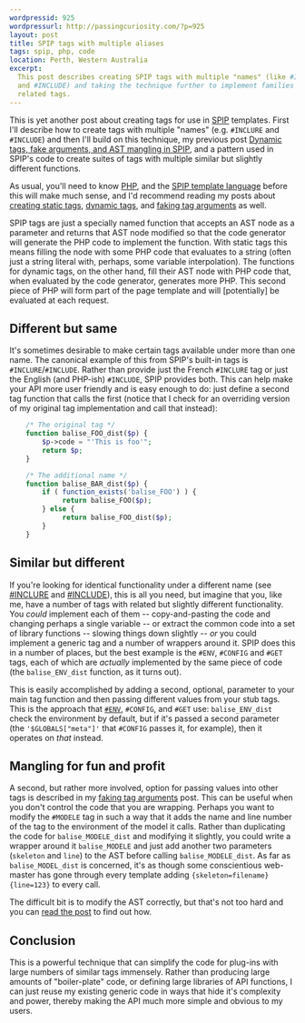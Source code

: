 ```yaml
---
wordpressid: 925
wordpressurl: http://passingcuriosity.com/?p=925
layout: post
title: SPIP tags with multiple aliases
tags: spip, php, code
location: Perth, Western Australia
excerpt: 
  This post describes creating SPIP tags with multiple "names" (like #INCLURE
  and #INCLUDE) and taking the technique further to implement families of 
  related tags.
---
```


This is yet another post about creating tags for use in [SPIP][] templates.
First I'll describe how to create tags with multiple "names" (e.g. `#INCLURE`
and `#INCLUDE`) and then I'll build on this technique, my previous post
[Dynamic tags, fake arguments, and AST mangling in
SPIP](/2009/dynamic-tags-fake-arguments-ast-mangling-in-spip/), and a pattern
used in SPIP's code to create suites of tags with multiple similar but
slightly different functions.

[SPIP]: http://www.spip.net/

As usual, you'll need to know [PHP][], and the [SPIP template
language](/2008/spip-template-languag/) before this will make much sense, and
I'd recommend reading my posts about [creating static
tags](/2008/creating-custom-tags-spip-static/), [dynamic
tags](/2009/creating-custom-tags-spip-dynamic/), and [faking tag
arguments](/2009/dynamic-tags-fake-arguments-ast-mangling-in-spip/) as well.

SPIP tags are just a specially named function that accepts an AST node as a
parameter and returns that AST node modified so that the code generator will
generate the PHP code to implement the function. With static tags this means
filling the node with some PHP code that evaluates to a string (often just a
string literal with, perhaps, some variable interpolation). The functions for
dynamic tags, on the other hand, fill their AST node with PHP code that, when
evaluated by the code generator, generates more PHP. This second piece of PHP
will form part of the page template and will [potentially] be evaluated at
each request.

## Different but same

It's sometimes desirable to make certain tags available under more than one
name. The canonical example of this from SPIP's built-in tags is
`#INCLURE`/`#INCLUDE`. Rather than provide just the French `#INCLURE` tag or
just the English (and PHP-ish) `#INCLUDE`, SPIP provides both. This can help
make your API more user friendly and is easy enough to do: just define a
second tag function that calls the first (notice that I check for an
overriding version of my original tag implementation and call that instead):

``````php
    /* The original tag */
    function balise_FOO_dist($p) {
        $p->code = "'This is foo'";
        return $p;
    }

    /* The additional name */
    function balise_BAR_dist($p) {
        if ( function_exists('balise_FOO') ) {
             return balise_FOO($p);
        } else {
             return balise_FOO_dist($p);
        }
    }
``````

## Similar but different

If you're looking for identical functionality under a different name (see
[#INCLURE][] and [#INCLUDE][]), this is all you need, but imagine that you,
like me, have a number of tags with related but slightly different
functionality. You *could* implement each of them -- copy-and-pasting the code
and changing perhaps a single variable -- or extract the common code into a
set of library functions -- slowing things down slightly -- *or* you could
implement a generic tag and a number of wrappers around it. SPIP does this in
a number of places, but the best example is the `#ENV`, `#CONFIG` and `#GET`
tags, each of which are *actually* implemented by the same piece of code (the
`balise_ENV_dist` function, as it turns out).

This is easily accomplished by adding a second, optional, parameter to your
main tag function and then passing different values from your stub tags. This
is the approach that [`#ENV`][#ENV], `#CONFIG`, and `#GET` use:
`balise_ENV_dist` check the environment by default, but if it's passed a
second parameter (the `'$GLOBALS["meta"]'` that `#CONFIG` passes it, for
example), then it operates on *that* instead.

## Mangling for fun and profit

A second, but rather more involved, option for passing values into other tags
is described in my [faking tag
arguments](/2009/dynamic-tags-fake-arguments-ast-mangling-in-spip/) post. This
can be useful when you don't control the code that you are wrapping. Perhaps
you want to modify the `#MODELE` tag in such a way that it adds the name and
line number of the tag to the environment of the model it calls. Rather than
duplicating the code for `balise_MODELE_dist` and modifying it slightly, you
could write a wrapper around it `balise_MODELE` and just add another two
parameters (`skeleton` and `line`) to the AST before calling
`balise_MODELE_dist`. As far as `balise_MODEL_dist` is concerned, it's as
though some conscientious web-master has gone through every template adding
`{skeleton=filename}{line=123}` to every call.

The difficult bit is to modify the AST correctly, but that's not too hard and
you can [read the
post](/2009/dynamic-tags-fake-arguments-ast-mangling-in-spip/) to find out
how.

## Conclusion

This is a powerful technique that can simplify the code for plug-ins with
large numbers of similar tags immensely. Rather than producing large amounts
of "boiler-plate" code, or defining large libraries of API functions, I can
just reuse my existing generic code in ways that hide it's complexity and
power, thereby making the API much more simple and obvious to my users.

[#INCLURE]: http://trac.rezo.net/trac/spip/browser/spip/ecrire/public/balises.php#balise_INCLURE_dist
[#INCLUDE]: http://trac.rezo.net/trac/spip/browser/spip/ecrire/public/balises.php#balise_INCLUDE_dist
[#ENV]: http://trac.rezo.net/trac/spip/browser/spip/ecrire/public/balises.php#balise_ENV_dist
[PHP]: http://www.php.net/
